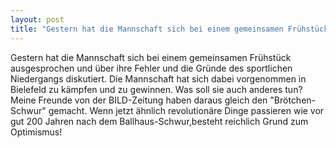 ```yaml
---
layout: post
title: "Gestern hat die Mannschaft sich bei einem gemeinsamen Frühstück ausgesprochen und über ihre Fehler und die Gründe des sportlichen Niedergangs diskutiert."
---
```


Gestern hat die Mannschaft sich bei einem gemeinsamen Frühstück ausgesprochen und über ihre Fehler und die Gründe des sportlichen Niedergangs diskutiert. Die Mannschaft hat sich dabei vorgenommen in Bielefeld zu kämpfen und zu gewinnen. Was soll sie auch anderes tun? Meine Freunde von der BILD-Zeitung haben daraus gleich den "Brötchen-Schwur" gemacht. Wenn jetzt ähnlich revolutionäre Dinge passieren wie vor gut 200 Jahren nach dem Ballhaus-Schwur,besteht reichlich Grund zum Optimismus!
